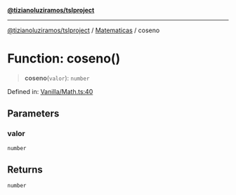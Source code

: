 [**@tizianoluziramos/tslproject**](../../../../README.md)

***

[@tizianoluziramos/tslproject](../../../../globals.md) / [Matematicas](../README.md) / coseno

# Function: coseno()

> **coseno**(`valor`): `number`

Defined in: [Vanilla/Math.ts:40](https://github.com/tizianoluziramos/TypeScript-Lenguage-Proyect/blob/1a68252d6a31602ecc3346fe4bed87bd01ab43ff/src/Vanilla/Math.ts#L40)

## Parameters

### valor

`number`

## Returns

`number`
